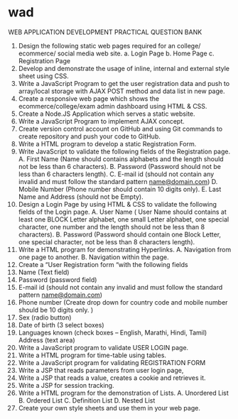 # wad

WEB APPLICATION DEVELOPMENT
PRACTICAL QUESTION BANK 
1. Design the following static web pages required for an college/ ecommerce/ social 
media web site.
  a. Login Page 
  b. Home Page 
  c. Registration Page
2. Develop and demonstrate the usage of inline, internal and external style sheet 
using CSS.
3. Write a JavaScript Program to get the user registration data and push to 
array/local storage with AJAX POST method and data list in new page.
4. Create a responsive web page which shows the ecommerce/college/exam 
admin dashboard using HTML & CSS.
5. Create a Node.JS Application which serves a static website.
6. Write a JavaScript Program to implement AJAX concept.
7. Create version control account on GitHub and using Git commands to 
create repository and push your code to GitHub.
8. Write a HTML program to develop a static Registration Form.
9. Write JavaScript to validate the following fields of the Registration page.
  A. First Name (Name should contains alphabets and the length should not 
be less than 6 characters). 
  B. Password (Password should not be less than 6 characters length). 
  C. E-mail id (should not contain any invalid and must follow the standard 
pattern name@domain.com) 
  D. Mobile Number (Phone number should contain 10 digits only).
  E. Last Name and Address (should not be Empty).
10. Design a Login Page by using HTML & CSS to validate the following fields 
of the Login page.
  A. User Name ( User Name should contains at least one BLOCK Letter 
alphabet, one small Letter alphabet, one special character, one 
number and the length should not be less than 8 characters). 
  B. Password (Password should contain one Block Letter, one special 
character, not be less than 8 characters length).
11. Write a HTML program for demonstrating Hyperlinks. 
  A. Navigation from one page to another. 
  B. Navigation within the page.
12. Create a “User Registration form “with the following fields 
  1. Name (Text field) 
  2. Password (password field) 
  3. E-mail id (should not contain any invalid and must follow the 
standard pattern name@domain.com) 
  4. Phone number (Create drop down for country code and mobile 
number should be 10 digits only. ) 
  5. Sex (radio button) 
  6. Date of birth (3 select boxes) 
  7. Languages known (check boxes – English, Marathi, Hindi, Tamil) 
Address (text area)
13. Write a JavaScript program to validate USER LOGIN page.
14. Write a HTML program for time-table using tables.
15. Write a JavaScript program for validating REGISTRATION FORM
16. Write a JSP that reads parameters from user login page,
17. Write a JSP that reads a value, creates a cookie and retrieves it.
18. Write a JSP for session tracking. 
19. Write a HTML program for the demonstration of Lists. 
A. Unordered List 
B. Ordered List 
C. Definition List 
D. Nested List 
20. Create your own style sheets and use them in your web page. 
